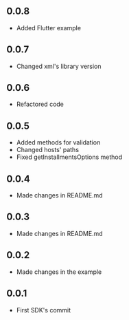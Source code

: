 ## 0.0.8
- Added Flutter example 

## 0.0.7
- Changed xml's library version

## 0.0.6
- Refactored code

## 0.0.5
- Added methods for validation
- Changed hosts' paths
- Fixed getInstallmentsOptions method

## 0.0.4
- Made changes in README.md

## 0.0.3
- Made changes in README.md 

## 0.0.2
- Made changes in the example

## 0.0.1
- First SDK's commit